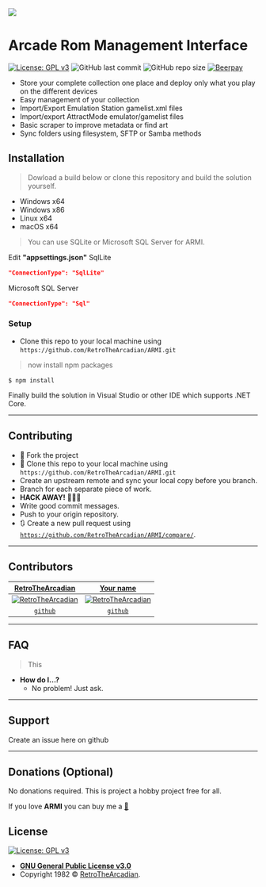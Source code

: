 
<img src='ARMI.Web/ClientApp/src/assets/logo/armi.png' srcset='assets/logo/armi.svg 1x' height=200 />

# Arcade Rom Management Interface

[![License: GPL v3](https://img.shields.io/badge/License-GPLv3-blue.svg)](https://www.gnu.org/licenses/gpl-3.0)
![GitHub last commit](https://img.shields.io/github/last-commit/RetroTheArcadian/ARMI.svg)
![GitHub repo size](https://img.shields.io/github/repo-size/RetroTheArcadian/ARMI.svg)
[![Beerpay](https://beerpay.io/RetroTheArcadian/ARMI/badge.svg?style=flat)](https://beerpay.io/RetroTheArcadian/ARMI)

- Store your complete collection one place and deploy only what you play on the different devices
- Easy management of your collection
- Import/Export Emulation Station gamelist.xml files
- Import/export AttractMode emulator/gamelist files
- Basic scraper to improve metadata or find art
- Sync folders using filesystem, SFTP or Samba methods

## Installation

> Dowload a build below or clone this repository and build the solution yourself.
- Windows x64
- Windows x86
- Linux x64
- macOS x64

> You can use SQLite or Microsoft SQL Server for ARMI.

Edit **"appsettings.json"**
SqlLite
```json
"ConnectionType": "SqlLite"
```
Microsoft SQL Server
```json
"ConnectionType": "Sql"
```


### Setup
- Clone this repo to your local machine using `https://github.com/RetroTheArcadian/ARMI.git`

> now install npm packages

```shell
$ npm install
```

Finally build the solution in Visual Studio or other IDE which supports .NET Core.

---

## Contributing

- 🍴 Fork the project
- 👯 Clone this repo to your local machine using `https://github.com/RetroTheArcadian/ARMI.git`
- Create an upstream remote and sync your local copy before you branch.
- Branch for each separate piece of work.
- **HACK AWAY!** 🔨🔨🔨
- Write good commit messages.
- Push to your origin repository.
- 🔃 Create a new pull request using <a href="https://github.com/RetroTheArcadian/ARMI/compare/" target="_blank">`https://github.com/RetroTheArcadian/ARMI/compare/`</a>.
---

## Contributors

| <a href="http://github.com/RetroTheArcadian" target="_blank">**RetroTheArcadian**</a> | <a href="http://github.com/RetroTheArcadian" target="_blank">**Your name**</a>
| :---: |:---:|
| [![RetroTheArcadian](https://avatars3.githubusercontent.com/u/48915559?s=200&u=07838c4a25bca80869539a9c7668ae8a48fee741&v=4)](http://github.com/RetroTheArcadian)    | [![RetroTheArcadian](https://avatars3.githubusercontent.com/u/48915559?s=200&u=07838c4a25bca80869539a9c7668ae8a48fee741&v=4)](http://github.com/RetroTheArcadian) 
| <a href="http://github.com/RetroTheArcadian" target="_blank">`github`</a> | <a href="http://github.com/RetroTheArcadian" target="_blank">`github`</a>|

---

## FAQ
>This
- **How do I...?**
    - No problem! Just ask.

---

## Support

Create an issue here on github

---

## Donations (Optional)
No donations required. 
This is project a hobby project free for all.

If you love **ARMI** you can buy me a [🍺](https://beerpay.io/RetroTheArcadian/ARMI)
## License

[![License: GPL v3](https://img.shields.io/badge/License-GPLv3-blue.svg)](https://www.gnu.org/licenses/gpl-3.0)

- **[GNU General Public License v3.0](https://github.com/RetroTheArcadian/ARMI/blob/master/LICENSE)**
- Copyright 1982 © <a href="http://github.com/RetroTheArcadian" target="_blank">RetroTheArcadian</a>.
